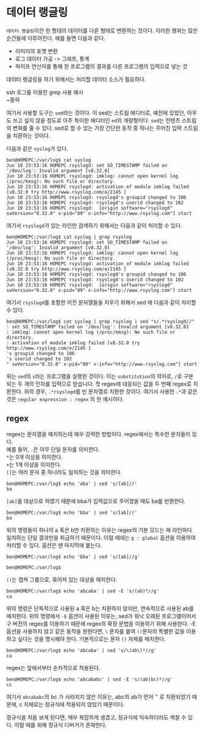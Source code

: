 # 데이터 랭글링

`데이터 랭글링`이란 한 형태의 데이터를 다른 형태로 변환하는 것이다. 이러한 행위는 많은 순간들에 이루어진다. 예를 들면 다음과 같다.
 - 이미지의 포맷 변환
 - 로그 데이터 가공 -> 그래프, 통계
 - 파이프 연산자를 통해 한 프로그램의 결과를 다른 프로그램의 입력으로 넣는 것

데이터 랭글링을 하기 위해서는 처리할 데이터 소스가 필요하다.

ssh 로그를 이용한 grep 사용 예시  
~중략

여기서 사용할 도구는 `sed`라는 것이다. 이 sed는 스트림 에디터로, 예전에 있었던, 아무도 쓰고 싶지 않을 정도로 아주 특이한 에디터인 `ed`의 개량형이다. `sed`는 컨텐츠 스트림의 변화를 줄 수 있다. sed로 할 수 있는 가장 간단한 동작 중 하나는 주어진 입력 스트림을 치환하는 것이다.

다음과 같은 `syslog`가 있다.

```console
ben@HOMEPC:/var/log$ cat syslog
Jun 10 23:53:16 HOMEPC rsyslogd: set SO_TIMESTAMP failed on '/dev/log': Invalid argument [v8.32.0]
Jun 10 23:53:16 HOMEPC rsyslogd: imklog: cannot open kernel log (/proc/kmsg): No such file or directory.
Jun 10 23:53:16 HOMEPC rsyslogd: activation of module imklog failed [v8.32.0 try http://www.rsyslog.com/e/2145 ]
Jun 10 23:53:16 HOMEPC rsyslogd: rsyslogd's groupid changed to 106
Jun 10 23:53:16 HOMEPC rsyslogd: rsyslogd's userid changed to 102
Jun 10 23:53:16 HOMEPC rsyslogd:  [origin software="rsyslogd" swVersion="8.32.0" x-pid="89" x-info="http://www.rsyslog.com"] start
```

여기서 `rsyslogd`가 있는 라인만 검색하기 위해서는 다음과 같이 처리할 수 있다.

```console
ben@HOMEPC:/var/log$ cat syslog | grep rsyslog
Jun 10 23:53:16 HOMEPC rsyslogd: set SO_TIMESTAMP failed on '/dev/log': Invalid argument [v8.32.0]
Jun 10 23:53:16 HOMEPC rsyslogd: imklog: cannot open kernel log (/proc/kmsg): No such file or directory.
Jun 10 23:53:16 HOMEPC rsyslogd: activation of module imklog failed [v8.32.0 try http://www.rsyslog.com/e/2145 ]
Jun 10 23:53:16 HOMEPC rsyslogd: rsyslogd's groupid changed to 106
Jun 10 23:53:16 HOMEPC rsyslogd: rsyslogd's userid changed to 102
Jun 10 23:53:16 HOMEPC rsyslogd:  [origin software="rsyslogd" swVersion="8.32.0" x-pid="89" x-info="http://www.rsyslog.com"] start
```

여기서 `rsyslogd`를 포함한 이전 문자열들을 지우기 위해서 sed 에 다음과 같이 처리할 수 있다.

```console
ben@HOMEPC:/var/log$ cat syslog | grep rsyslog | sed "s/.*rsyslogd//"
: set SO_TIMESTAMP failed on '/dev/log': Invalid argument [v8.32.0]
: imklog: cannot open kernel log (/proc/kmsg): No such file or directory.
: activation of module imklog failed [v8.32.0 try http://www.rsyslog.com/e/2145 ]
's groupid changed to 106
's userid changed to 102
" swVersion="8.32.0" x-pid="89" x-info="http://www.rsyslog.com"] start
```

위는 `sed`의 `s`라는 프로그램을 실행한 것이다. 이는 `substitution`의 약자로, `/`로 구분되는 두 개의 인자를 입력으로 받습니다. 첫 regex에 대응되는 값을 두 번째 regex로 치환한다. 위의 경우, `.*rsyslogd`를 빈 문자열로 치환한 것이다. 여기서 사용한 `.*`과 같은 것은 `regular expression : regex` 의 한 예시이다.

## regex

regex는 문자열을 매치하는데 매우 강력한 방법이다. regex에서는 특수한 문자들이 있다.  
예를 들어, `.`은 아무 단일 문자를 의미한다.  
`*`는 0개 이상을 의미한다.  
`+`는 1개 이상을 의미한다.  
`[]`는 여러 문자 중 하나라도 일치하는 것을 의미한다.

```console
ben@HOMEPC:/var/log$ echo 'aba' | sed 's/[ab]//'
ba
```
`[ab]`를 대상으로 하였기 때문에 bba가 입력값으로 주어졌을 때도 ba를 반환한다.

```console
ben@HOMEPC:/var/log$ echo 'bba' | sed 's/[ab]//'
ba
```

위의 명령들이 하나의 a 혹은 b만 치환하는 이유는 regex의 기본 모드는 매 라인마다 일치하는 단일 결과만을 취급하기 때문이다. 이럴 때에는 `g : global` 옵션을 이용하여 처리할 수 있다. 옵션은 맨 마지막에 붙는다.

```console
ben@HOMEPC:/var/log$ echo 'bba' | sed 's/[ab]//g'

ben@HOMEPC:/var/log$
```

`()`는 캡쳐 그룹으로, 묶어져 있는 대상을 매치한다.

```console
ben@HOMEPC:/var/log$ echo 'abcaba' | sed -E 's/(ab)*//g'
ca
```

위의 명령은 단독적으로 사용된 a 혹은 b는 치환하지 않지만, 연속적으로 사용된 ab를 매치한다. 위의 명령에서 `-E` 옵션이 사용된 이유는, sed가 워낙 오래된 프로그램이어서 구 버전의 regex를 이용하기 때문에 regex의 확장 문법을 이용하기 위해 사용한다. -E 옵션을 사용하지 않고 같은 동작을 원한다면, `\` 문자를 붙여 `()`문자의 특별한 값을 이용하고 싶다는 것을 명시해야 한다. 기본적으로는 문자 `()` 자체를 매치한다.

```console
ben@HOMEPC:/var/log$ echo 'abcaba' | sed 's/\(ab\)*//g'
ca
```

regex는 앞에서부터 순차적으로 적용된다.

```console
ben@HOMEPC:/var/log$ echo 'abcababc' | sed -E 's/(ab|bc)*//g'
cc
```

여기서 `abcababc`의 bc 가 사라지지 않은 이유는, abc의 ab가 먼저 '' 로 치환되었기 때문에, c 자체로는 정규식에 적용되지 않았기 때문이다.

정규식을 처음 보게 된다면, 매우 복잡하게 생겼고, 정규식에 익숙하더라도 벅찰 수 있다. 이럴 때를 위해 정규식 디버거가 존재한다.